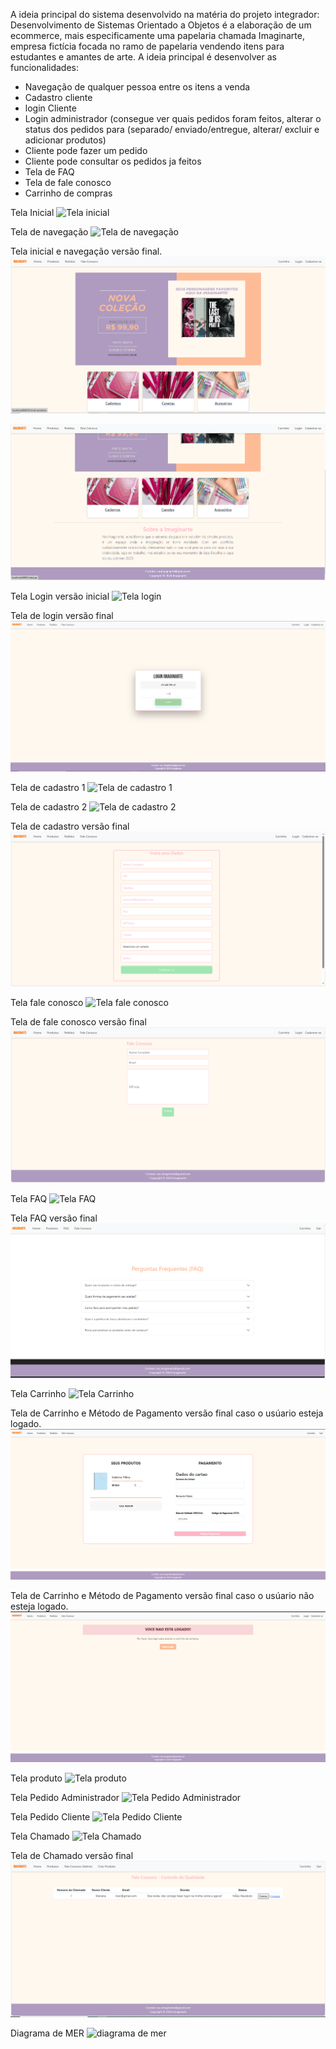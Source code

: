 A ideia principal do sistema desenvolvido na matéria do projeto integrador: Desenvolvimento de Sistemas Orientado a Objetos é a elaboração de um ecommerce, mais especificamente uma papelaria chamada Imaginarte, empresa fictícia focada no ramo de papelaria vendendo itens para estudantes e amantes de arte.
A ideia principal é desenvolver as funcionalidades: 

* Navegação de qualquer pessoa entre os itens a venda
* Cadastro cliente
* login Cliente 
* Login administrador (consegue ver quais pedidos foram feitos, alterar o status dos pedidos para (separado/ enviado/entregue, alterar/ excluir e adicionar produtos)
* Cliente pode fazer um pedido
* Cliente pode consultar os pedidos ja feitos 
* Tela de FAQ
* Tela de fale conosco   
* Carrinho de compras

Tela Inicial 
![Tela inicial](/imagens/telainicial.png)


Tela de navegação 
![Tela de navegação](/imagens/telanavegacao.png)


Tela inicial e navegação versão final.
![Tela de navegação final 1](/imagens/telanavegacaofinal1.png)

![Tela de navegação final 2](/imagens/telanavegacaofinal2.png)


Tela Login versão inicial
![Tela login](/imagens/telalogin.png)

Tela de login versão final 
![Tela de login versão final](/imagens/telaloginfinal.png)


Tela de cadastro 1
![Tela de cadastro 1](/imagens/telacadastro01.png)


Tela de cadastro 2
![Tela de cadastro 2](/imagens/telacadastro02.png)


Tela de cadastro versão final 
![Tela de cadastro final](/imagens/telacadastrofinal.png)


Tela fale conosco
![Tela fale conosco](/imagens/telafaleconosco.png)


Tela de fale conosco versão final 
![Tela fale conosco final](/imagens/telafaleconoscofinal.png)


Tela FAQ
![Tela FAQ](/imagens/telafaq.png)

Tela FAQ versão final
![Tela FAQ final](/imagens/telafaqfinal.png)


Tela Carrinho 
![Tela Carrinho](/imagens/telacarrinho.png)

Tela de Carrinho e Método de Pagamento versão final caso o usúario esteja logado.
![Tela Carrinho logado](/imagens/telacarrinhofinallogado.png)

Tela de Carrinho e Método de Pagamento versão final caso o usúario não esteja logado.
![Tela Carrinho não logado](/imagens/telacarrinhofinal.png)

Tela produto
![Tela produto](/imagens/telaproduto.png)


Tela Pedido Administrador
![Tela Pedido Administrador](/imagens/telapedidoadm.png)


Tela Pedido Cliente
![Tela Pedido Cliente](/imagens/telapedidocliente.png)


Tela Chamado
![Tela Chamado](/imagens/telachamadoadm.png)

Tela de Chamado versão final
![Tela Chamado Final](/imagens/telafaleconoscofinaladm.png)


Diagrama de MER
![diagrama de mer](/imagens/diagrama_mer.png)
